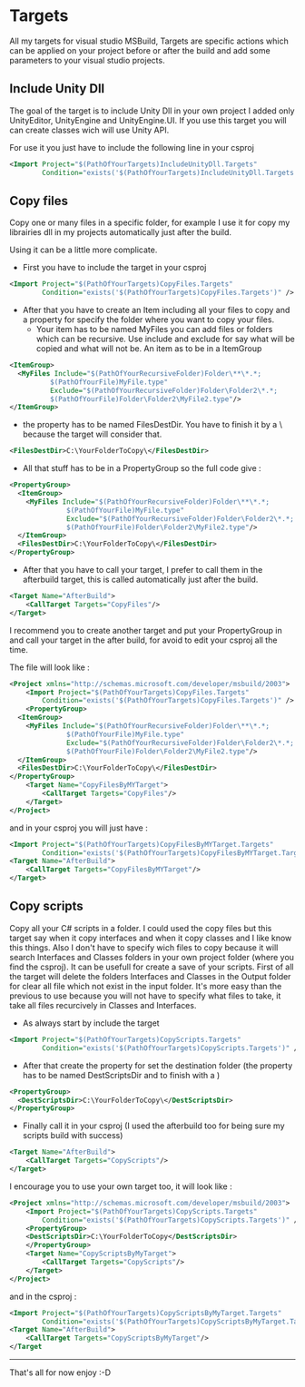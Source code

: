 # Targets
All my targets for visual studio MSBuild, Targets are specific actions which can be applied on your project before or after the build and add some parameters to your visual studio projects.

## Include Unity Dll

The goal of the target is to include Unity Dll in your own project I added only UnityEditor, UnityEngine and UnityEngine.UI. If you use this target you will can create classes wich will use Unity API.

For use it you just have to include the following line in your csproj

```xml
<Import Project="$(PathOfYourTargets)IncludeUnityDll.Targets" 
        Condition="exists('$(PathOfYourTargets)IncludeUnityDll.Targets')" />
```

## Copy files
Copy one or many files in a specific folder, for example I use it for copy my librairies dll in my projects automatically just after the build.

Using it can be a little more complicate.

* First you have to include the target in your csproj
```xml
<Import Project="$(PathOfYourTargets)CopyFiles.Targets" 
        Condition="exists('$(PathOfYourTargets)CopyFiles.Targets')" />
```
* After that you have to create an Item including all your files to copy and a property for specify the folder where you want to copy your files.
  * Your item has to be named MyFiles you can add files or folders which can be recursive. Use include and exclude for say what will be copied and what will not be. An item as to be in a ItemGroup
  
```xml
<ItemGroup>
  <MyFiles Include="$(PathOfYourRecursiveFolder)Folder\**\*.*;
          $(PathOfYourFile)MyFile.type"
          Exclude="$(PathOfYourRecursiveFolder)Folder\Folder2\*.*;
          $(PathOfYourFile)Folder\Folder2\MyFile2.type"/>
</ItemGroup>
```
  * the property has to be named FilesDestDir. You have to finish it by a \ because the target will consider that.
  
```xml
<FilesDestDir>C:\YourFolderToCopy\</FilesDestDir>
```

  * All that stuff has to be in a PropertyGroup so the full code give :
  
```xml
<PropertyGroup>
  <ItemGroup>
    <MyFiles Include="$(PathOfYourRecursiveFolder)Folder\**\*.*;
              $(PathOfYourFile)MyFile.type"
              Exclude="$(PathOfYourRecursiveFolder)Folder\Folder2\*.*;
              $(PathOfYourFile)Folder\Folder2\MyFile2.type"/>
  </ItemGroup>
  <FilesDestDir>C:\YourFolderToCopy\</FilesDestDir>
</PropertyGroup>
```

* After that you have to call your target, I prefer to call them in the afterbuild target, this is called automatically just after the build.

```xml
<Target Name="AfterBuild">
	<CallTarget Targets="CopyFiles"/>
</Target>
```
I recommend you to create another target and put your PropertyGroup in  and call your target in the after build, for avoid to edit your csproj all the time.

The file will look like :

```xml
<Project xmlns="http://schemas.microsoft.com/developer/msbuild/2003">
	<Import Project="$(PathOfYourTargets)CopyFiles.Targets" 
        Condition="exists('$(PathOfYourTargets)CopyFiles.Targets')" />
	<PropertyGroup>
  <ItemGroup>
    <MyFiles Include="$(PathOfYourRecursiveFolder)Folder\**\*.*;
              $(PathOfYourFile)MyFile.type"
              Exclude="$(PathOfYourRecursiveFolder)Folder\Folder2\*.*;
              $(PathOfYourFile)Folder\Folder2\MyFile2.type"/>
  </ItemGroup>
  <FilesDestDir>C:\YourFolderToCopy\</FilesDestDir>
</PropertyGroup>
	<Target Name="CopyFilesByMYTarget">
		<CallTarget Targets="CopyFiles"/>
	</Target>
</Project>
```

and in your csproj you will just have :

```xml
<Import Project="$(PathOfYourTargets)CopyFilesByMYTarget.Targets" 
        Condition="exists('$(PathOfYourTargets)CopyFilesByMYTarget.Targets')" />
<Target Name="AfterBuild">
	<CallTarget Targets="CopyFilesByMYTarget"/>
</Target>
```

## Copy scripts

Copy all your C# scripts in a folder. I could used the copy files but this target say when it copy interfaces and when it copy classes and I like know this things. Also I don't have to specify wich files to copy because it will search Interfaces and Classes folders in your own project folder (where you find the csproj).  It can be usefull for create a save of your scripts.
First of all the target will delete the folders Interfaces and Classes in the Output folder for clear all file which not exist in the input folder.
It's more easy than the previous to use because you will not have to specify what files to take, it take all files recurcively in Classes and Interfaces.

* As always start by include the target

```xml
<Import Project="$(PathOfYourTargets)CopyScripts.Targets" 
        Condition="exists('$(PathOfYourTargets)CopyScripts.Targets')" />
```
* After that create the property for set the destination folder (the property has to be named DestScriptsDir and to finish with a \)

```xml
<PropertyGroup>
  <DestScriptsDir>C:\YourFolderToCopy\</DestScriptsDir>
</PropertyGroup>
```
* Finally call it in your csproj (I used the afterbuild too for being sure my scripts build with success)

```xml
<Target Name="AfterBuild">
	<CallTarget Targets="CopyScripts"/>
</Target>
```

I encourage you to use your own target too, it will look like :

```xml
<Project xmlns="http://schemas.microsoft.com/developer/msbuild/2003">
	<Import Project="$(PathOfYourTargets)CopyScripts.Targets" 
        Condition="exists('$(PathOfYourTargets)CopyScripts.Targets')" />
	<PropertyGroup>
    <DestScriptsDir>C:\YourFolderToCopy</DestScriptsDir>
	</PropertyGroup>
	<Target Name="CopyScriptsByMyTarget">
		<CallTarget Targets="CopyScripts"/>
	</Target>
</Project>
```

and in the csproj :

```xml
<Import Project="$(PathOfYourTargets)CopyScriptsByMyTarget.Targets" 
        Condition="exists('$(PathOfYourTargets)CopyScriptsByMyTarget.Targets')" />
<Target Name="AfterBuild">
	<CallTarget Targets="CopyScriptsByMyTarget"/>
</Target
```  
___________________________________

That's all for now enjoy :-D
